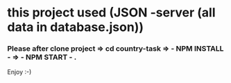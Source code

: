  # this project used (JSON -server (all data in database.json)) 

 ### Please after clone project => cd country-task => - NPM INSTALL - => - NPM START - . 

 Enjoy :-) 
